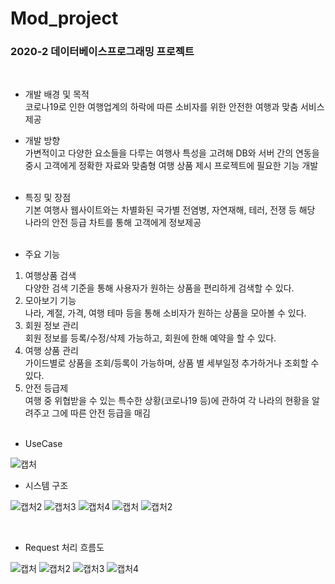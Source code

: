 # Mod_project
### 2020-2 데이터베이스프로그래밍 프로젝트
<br>

- 개발 배경 및 목적<br>
  코로나19로 인한 여행업계의 하락에 따른 소비자를 위한 안전한 여행과 맞춤 서비스 제공


- 개발 방향<br>
 가변적이고 다양한 요소들을 다루는 여행사 특성을 고려해 DB와 서버 간의 연동을 중시
 고객에게 정확한 자료와 맞춤형 여행 상품 제시
 프로젝트에 필요한 기능 개발
<br><br>

- 특징 및 장점<br>
 기본 여행사 웹사이트와는 차별화된 국가별 전염병, 자연재해, 테러, 전쟁 등 해당 나라의 안전 등급 차트를 통해 고객에게 정보제공
 <br><br>
 
 - 주요 기능<br>
 1. 여행상품 검색<br>
  다양한 검색 기준을 통해 사용자가 원하는 상품을 편리하게 검색할 수 있다.<br>
 2. 모아보기 기능<br>
  나라, 계절, 가격, 여행 테마 등을 통해 소비자가 원하는 상품을 모아볼 수 있다.<br>
 3. 회원 정보 관리<br>
  회원 정보를 등록/수정/삭제 가능하고, 회원에 한해 예약을 할 수 있다. <br>
 4. 여행 상품 관리<br>
  가이드별로 상품을 조회/등록이 가능하며, 상품 별 세부일정 추가하거나 조회할 수 있다. <br>
 5. 안전 등급제<br>
  여행 중 위협받을 수 있는 특수한 상황(코로나19 등)에 관하여 각 나라의 현황을 알려주고 그에 따른 안전 등급을 매김
  <br><br>
  
 + UseCase

  ![캡처](https://user-images.githubusercontent.com/81459048/117240731-78b8a580-ae6c-11eb-853e-e2f74fc54eb0.PNG)
  <br>
  
  - 시스템 구조<br>


  ![캡처2](https://user-images.githubusercontent.com/81459048/117240725-76eee200-ae6c-11eb-99d0-97c4d43c3724.PNG)
  ![캡처3](https://user-images.githubusercontent.com/81459048/117240727-77877880-ae6c-11eb-8a7f-606e988ff44d.PNG)
  ![캡처4](https://user-images.githubusercontent.com/81459048/117240730-78200f00-ae6c-11eb-8063-d3713ac56153.PNG)
  ![캡처](https://user-images.githubusercontent.com/81459048/117240907-d220d480-ae6c-11eb-8b30-5309c7a06a1c.PNG)
  ![캡처2](https://user-images.githubusercontent.com/81459048/117240905-d0efa780-ae6c-11eb-8ec9-bc1f4dd9f99e.PNG)
  
  <br>
  
  - Request 처리 흐름도<br>
  
  ![캡처](https://user-images.githubusercontent.com/81459048/117241109-5a06de80-ae6d-11eb-8ffd-9eeac71b90ef.PNG)
  ![캡처2](https://user-images.githubusercontent.com/81459048/117241101-583d1b00-ae6d-11eb-8aad-49d1ecb430dc.PNG)
![캡처3](https://user-images.githubusercontent.com/81459048/117241106-596e4800-ae6d-11eb-844d-16451c1efa56.PNG)
![캡처4](https://user-images.githubusercontent.com/81459048/117241108-5a06de80-ae6d-11eb-986e-c48ae490bf6a.PNG)




